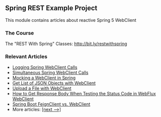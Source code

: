 ## Spring REST Example Project

This module contains articles about reactive Spring 5 WebClient

### The Course
The "REST With Spring" Classes: http://bit.ly/restwithspring

### Relevant Articles
- [Logging Spring WebClient Calls](https://www.baeldung.com/spring-log-webclient-calls)
- [Simultaneous Spring WebClient Calls](https://www.baeldung.com/spring-webclient-simultaneous-calls)
- [Mocking a WebClient in Spring](https://www.baeldung.com/spring-mocking-webclient)
- [Get List of JSON Objects with WebClient](https://www.baeldung.com/spring-webclient-json-list)
- [Upload a File with WebClient](https://www.baeldung.com/spring-webclient-upload-file)
- [How to Get Response Body When Testing the Status Code in WebFlux WebClient](https://www.baeldung.com/spring-webclient-get-response-body)
- [Spring Boot FeignClient vs. WebClient](https://www.baeldung.com/spring-boot-feignclient-vs-webclient)
- More articles: [[next -->]](../spring-5-reactive-client-2)
